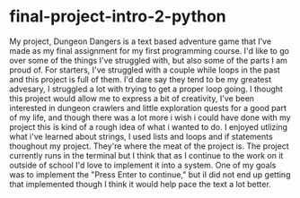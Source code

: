 # final-project-intro-2-python

My project, Dungeon Dangers is a text based adventure game that I've made as my final assignment for my first programming course. I'd like to go over some of the things I've struggled with, but also some of the parts I am proud of. For starters, I've struggled with a couple while loops in the past and this project is full of them. I'd dare say they tend to be my greatest advesary, I struggled a lot with trying to get a proper loop going. I thought this project would allow me to express a bit of creativity, I've been interested in dungeon crawlers and little exploration quests for a good part of my life, and though there was a lot more i wish i could have done with my project this is kind of  a rough idea of what i wanted to do. I enjoyed utlizing what i've learned about strings, I used lists and loops and if statements thoughout my project. They're where the meat of the project is. The project currently runs in the terminal but I think that as I continue to the work on it outside of school I'd love to implement it into a system. One of my goals was to implement the "Press Enter to continue," but iI did not end up getting that implemented though I think it would help pace the text a lot better.
